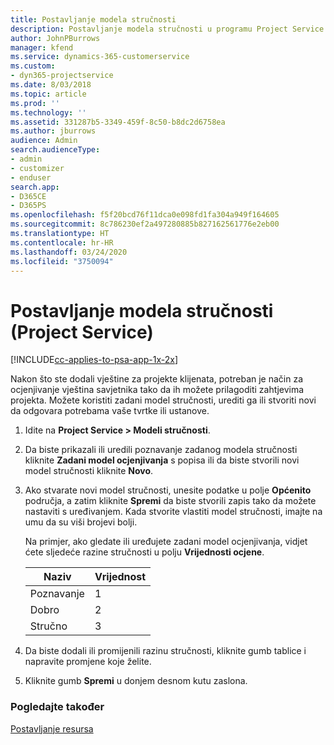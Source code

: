 ```yaml
---
title: Postavljanje modela stručnosti
description: Postavljanje modela stručnosti u programu Project Service
author: JohnPBurrows
manager: kfend
ms.service: dynamics-365-customerservice
ms.custom:
- dyn365-projectservice
ms.date: 8/03/2018
ms.topic: article
ms.prod: ''
ms.technology: ''
ms.assetid: 331287b5-3349-459f-8c50-b8dc2d6758ea
ms.author: jburrows
audience: Admin
search.audienceType:
- admin
- customizer
- enduser
search.app:
- D365CE
- D365PS
ms.openlocfilehash: f5f20bcd76f11dca0e098fd1fa304a949f164605
ms.sourcegitcommit: 8c786230ef2a497280885b827162561776e2eb00
ms.translationtype: HT
ms.contentlocale: hr-HR
ms.lasthandoff: 03/24/2020
ms.locfileid: "3750094"
---
```

# <a name="set-up-proficiency-models-project-service"></a>Postavljanje modela stručnosti (Project Service)

[!INCLUDE[cc-applies-to-psa-app-1x-2x](../includes/cc-applies-to-psa-app-1x-2x.md)]

Nakon što ste dodali vještine za projekte klijenata, potreban je način za ocjenjivanje vještina savjetnika tako da ih možete prilagoditi zahtjevima projekta. Možete koristiti zadani model stručnosti, urediti ga ili stvoriti novi da odgovara potrebama vaše tvrtke ili ustanove.  
  
1.  Idite na **Project Service > Modeli stručnosti**.  
  
2.  Da biste prikazali ili uredili poznavanje zadanog modela stručnosti kliknite **Zadani model ocjenjivanja** s popisa ili da biste stvorili novi model stručnosti kliknite **Novo**.  
  
3.  Ako stvarate novi model stručnosti, unesite podatke u polje **Općenito** područja, a zatim kliknite **Spremi** da biste stvorili zapis tako da možete nastaviti s uređivanjem. Kada stvorite vlastiti model stručnosti, imajte na umu da su viši brojevi bolji.  
  
     Na primjer, ako gledate ili uređujete zadani model ocjenjivanja, vidjet ćete sljedeće razine stručnosti u polju **Vrijednosti ocjene**.  
  
    |Naziv|Vrijednost|  
    |----------|-----------|  
    |Poznavanje|1|  
    |Dobro|2|  
    |Stručno|3|  
  
4.  Da biste dodali ili promijenili razinu stručnosti, kliknite gumb tablice i napravite promjene koje želite.  
  
5.  Kliknite gumb **Spremi** u donjem desnom kutu zaslona.  
  
### <a name="see-also"></a>Pogledajte također  
 [Postavljanje resursa](../project-service/set-up-resources.md)
